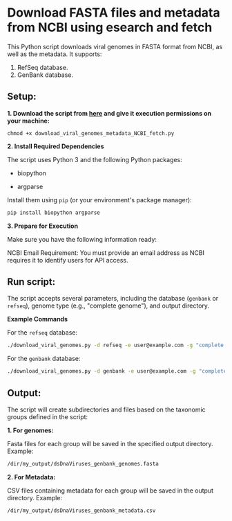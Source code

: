 # Download FASTA files and metadata from NCBI using esearch and fetch

This Python script downloads viral genomes in FASTA format from NCBI, as well as the metadata. It supports:
1. RefSeq database.
2. GenBank database.

## **Setup:**

**1. Download the script from [here](https://github.com/agudeloromero/Download_fasta_NCBI/blob/main/Download_fasta_metadata_fetch/download_viral_genomes_metadata_NCBI_fetch.py) and give it execution permissions on your machine:**
```
chmod +x download_viral_genomes_metadata_NCBI_fetch.py
```

**2. Install Required Dependencies**

The script uses Python 3 and the following Python packages:

* biopython

* argparse

Install them using `pip` (or your environment's package manager):
```bash
pip install biopython argparse
```

**3. Prepare for Execution**

Make sure you have the following information ready:

NCBI Email Requirement: You must provide an email address as NCBI requires it to identify users for API access.

## **Run script:**

The script accepts several parameters, including the database (`genbank` or `refseq`), genome type (e.g., "complete genome"), and output directory.

**Example Commands**

For the `refseq` database:
```bash
./download_viral_genomes.py -d refseq -e user@example.com -g "complete genome" -o /path/to/output_directory
```

For the `genbank` database:
```bash
./download_viral_genomes.py -d genbank -e user@example.com -g "complete genome" -o /path/to/output_directory
```

## **Output:**

The script will create subdirectories and files based on the taxonomic groups defined in the script:

**1. For genomes:**

Fasta files for each group will be saved in the specified output directory. Example:
```bash
/dir/my_output/dsDnaViruses_genbank_genomes.fasta
```

**2. For Metadata:**

CSV files containing metadata for each group will be saved in the output directory. Example:
```bash
/dir/my_output/dsDnaViruses_genbank_metadata.csv
```
